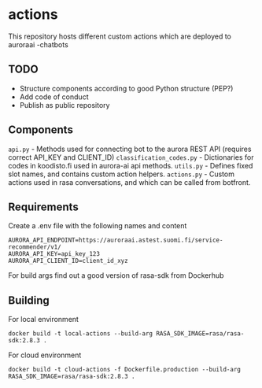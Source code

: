 # actions

This repository hosts different custom actions which are deployed to auroraai -chatbots

## TODO
- Structure components according to good Python structure (PEP?)
- Add code of conduct
- Publish as public repository

## Components

`api.py` - Methods used for connecting bot to the aurora REST API (requires correct API_KEY and CLIENT_ID)
`classification_codes.py` - Dictionaries for codes in koodisto.fi used in aurora-ai api methods.
`utils.py` - Defines fixed slot names, and contains custom action helpers.
`actions.py` - Custom actions used in rasa conversations, and which can be called from botfront.

## Requirements

Create a .env file with the following names and content
```
AURORA_API_ENDPOINT=https://auroraai.astest.suomi.fi/service-recommender/v1/
AURORA_API_KEY=api_key_123
AURORA_API_CLIENT_ID=client_id_xyz
```

For build args find out a good version of rasa-sdk from Dockerhub

## Building
For local environment
```
docker build -t local-actions --build-arg RASA_SDK_IMAGE=rasa/rasa-sdk:2.8.3 .
```
For cloud environment
```
docker build -t cloud-actions -f Dockerfile.production --build-arg RASA_SDK_IMAGE=rasa/rasa-sdk:2.8.3 .
```
